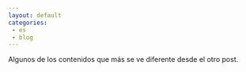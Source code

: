 ```yaml
---
layout: default
categories:
 - es
 - blog
---
```


Algunos de los contenidos que más se ve diferente desde el otro post.
